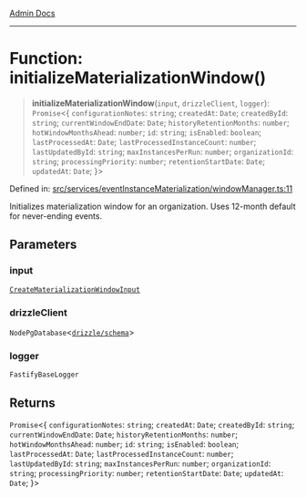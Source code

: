 [Admin Docs](/)

***

# Function: initializeMaterializationWindow()

> **initializeMaterializationWindow**(`input`, `drizzleClient`, `logger`): `Promise`\<\{ `configurationNotes`: `string`; `createdAt`: `Date`; `createdById`: `string`; `currentWindowEndDate`: `Date`; `historyRetentionMonths`: `number`; `hotWindowMonthsAhead`: `number`; `id`: `string`; `isEnabled`: `boolean`; `lastProcessedAt`: `Date`; `lastProcessedInstanceCount`: `number`; `lastUpdatedById`: `string`; `maxInstancesPerRun`: `number`; `organizationId`: `string`; `processingPriority`: `number`; `retentionStartDate`: `Date`; `updatedAt`: `Date`; \}\>

Defined in: [src/services/eventInstanceMaterialization/windowManager.ts:11](https://github.com/gautam-divyanshu/talawa-api/blob/22f85ff86fcf5f38b53dcdb9fe90ab33ea32d944/src/services/eventInstanceMaterialization/windowManager.ts#L11)

Initializes materialization window for an organization.
Uses 12-month default for never-ending events.

## Parameters

### input

[`CreateMaterializationWindowInput`](../../../../drizzle/tables/eventMaterializationWindows/type-aliases/CreateMaterializationWindowInput.md)

### drizzleClient

`NodePgDatabase`\<[`drizzle/schema`](../../../../drizzle/schema/README.md)\>

### logger

`FastifyBaseLogger`

## Returns

`Promise`\<\{ `configurationNotes`: `string`; `createdAt`: `Date`; `createdById`: `string`; `currentWindowEndDate`: `Date`; `historyRetentionMonths`: `number`; `hotWindowMonthsAhead`: `number`; `id`: `string`; `isEnabled`: `boolean`; `lastProcessedAt`: `Date`; `lastProcessedInstanceCount`: `number`; `lastUpdatedById`: `string`; `maxInstancesPerRun`: `number`; `organizationId`: `string`; `processingPriority`: `number`; `retentionStartDate`: `Date`; `updatedAt`: `Date`; \}\>
